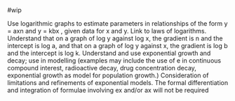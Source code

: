 #wip 

Use logarithmic graphs to estimate parameters in relationships of
the form y = axn and y = kbx , given data for x and y.
Link to laws of logarithms.
Understand that on a graph of log y against log x, the gradient is n
and the intercept is log a, and that on a graph of log y against x,
the gradient is log b and the intercept is log k.
Understand and use exponential growth and decay; use in
modelling (examples may include the use of e in continuous
compound interest, radioactive decay, drug concentration decay,
exponential growth as model for population growth.)
Consideration of limitations and refinements of exponential models.
The formal differentiation and integration of formulae involving ex
and/or ax will not be required